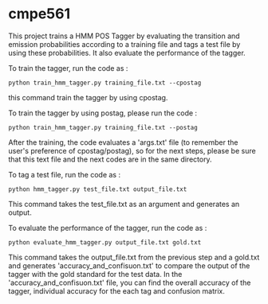 # cmpe561


This project trains a HMM POS Tagger by evaluating the transition and emission probabilities according to a training file
and tags a test file by using these probabilities.
It also evaluate the performance of the tagger.

To train the tagger, run the code as :

    python train_hmm_tagger.py training_file.txt --cpostag

this command train the tagger by using cpostag.


To train the tagger by using postag, please run the code :

    python train_hmm_tagger.py training_file.txt --postag

After the training, the code evaluates a 'args.txt' file (to remember the user's preference of cpostag/postag), so for the next steps, 
please be sure that this text file and the next codes are in the same directory.


To tag a test file, run the code as :

    python hmm_tagger.py test_file.txt output_file.txt

This command takes the test_file.txt as an argument and generates an output.



To evaluate the performance of the tagger, run the code as :

    python evaluate_hmm_tagger.py output_file.txt gold.txt

This command takes the output_file.txt from the previous step and a gold.txt and generates 'accuracy_and_confisuon.txt' to compare the output of the tagger with the gold standard for the test data.
In the 'accuracy_and_confisuon.txt' file, you can find the overall accuracy of the tagger, individual accuracy for the each tag and confusion matrix.

